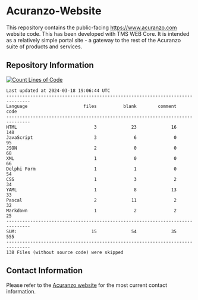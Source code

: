 # Acuranzo-Website
This repository contains the public-facing https://www.acuranzo.com website code. This has been developed with TMS WEB Core. It is intended as a relatively simple portal site - a gateway to the rest of the Acuranzo suite of products and services. 

## Repository Information
[![Count Lines of Code](https://github.com/lanboss-ltd/Acuranzo-Website/actions/workflows/main.yml/badge.svg)](https://github.com/lanboss-ltd/Acuranzo-Website/actions/workflows/main.yml)
<!--CLOC-START -->
```
Last updated at 2024-03-18 19:06:44 UTC
-------------------------------------------------------------------------------
Language                     files          blank        comment           code
-------------------------------------------------------------------------------
HTML                             3             23             16            148
JavaScript                       3              6              0             95
JSON                             2              0              0             68
XML                              1              0              0             66
Delphi Form                      1              1              0             54
CSS                              1              3              2             34
YAML                             1              8             13             33
Pascal                           2             11              2             32
Markdown                         1              2              2             25
-------------------------------------------------------------------------------
SUM:                            15             54             35            555
-------------------------------------------------------------------------------
138 Files (without source code) were skipped
```
<!--CLOC-END-->

## Contact Information
Please refer to the [Acuranzo website](https://www.acuranzo.com) for the most current contact information.
